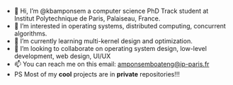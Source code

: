 - 👋 Hi, I’m @kbamponsem a computer science PhD Track student at Institut Polytechnique de Paris, Palaiseau, France.
- 👀 I’m interested in operating systems, distributed computing, concurrent algorithms.
- 🌱 I’m currently learning multi-kernel design and optimization.
- 💞️ I’m looking to collaborate on operating system design, low-level development, web design, UI/UX
- 📫 You can reach me on this email: amponsemboateng@ip-paris.fr
- PS Most of my **cool** projects are in **private** repositories!!!

<!---
kbamponsem/kbamponsem is a ✨ special ✨ repository because its `README.md` (this file) appears on your GitHub profile.
You can click the Preview link to take a look at your changes.
--->
